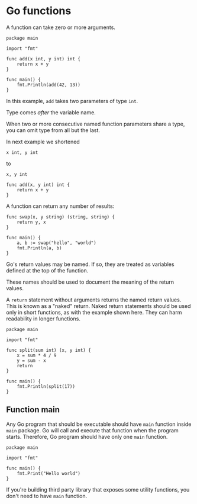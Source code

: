 # Go functions

A function can take zero or more arguments.

```
package main

import "fmt"

func add(x int, y int) int {
    return x + y
}

func main() {
    fmt.Println(add(42, 13))
}
```

In this example, `add` takes two parameters of type `int`.

Type comes _after_ the variable name.

When two or more consecutive named function parameters share a type, you can omit type
from all but the last.

In next example we shortened

```
x int, y int
```

to

```
x, y int
```

```
func add(x, y int) int {
    return x + y
}
```

A function can return any number of results:

```
func swap(x, y string) (string, string) {
    return y, x
}

func main() {
    a, b := swap("hello", "world")
    fmt.Println(a, b)
}
```

Go's return values may be named. If so, they are treated as variables defined at the top
of the function.

These names should be used to document the meaning of the return values.

A `return` statement without arguments returns the named return values. This is known as
a "naked" return. Naked return statements should be used only in short functions, as
with the example shown here. They can harm readability in longer functions.

```
package main

import "fmt"

func split(sum int) (x, y int) {
    x = sum * 4 / 9
    y = sum - x
    return
}

func main() {
    fmt.Println(split(17))
}
```

## Function main

Any Go program that should be executable should have `main` function inside `main`
package. Go will call and execute that function when the program starts. Therefore, Go
program should have only one `main` function.

```
package main

import "fmt"

func main() {
    fmt.Print("Hello world")
}
```

If you're building third party library that exposes some utility functions, you don't
need to have `main` function.
